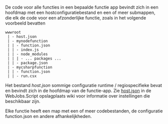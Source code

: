 
De code voor alle functies in een bepaalde functie app bevindt zich in een hoofdmap met een hostconfiguratiebestand en een of meer submappen, die elk de code voor een afzonderlijke functie, zoals in het volgende voorbeeld bevatten

```
wwwroot
 | - host.json
 | - mynodefunction
 | | - function.json
 | | - index.js
 | | - node_modules
 | | | - ... packages ...
 | | - package.json
 | - mycsharpfunction
 | | - function.json
 | | - run.csx
```

Het bestand *host.json* sommige configuratie runtime / regiospecifieke bevat en bevindt zich in de hoofdmap van de functie-app. Zie [host.json](https://github.com/Azure/azure-webjobs-sdk-script/wiki/host.json) in de WebJobs.Script opslagplaats wiki voor informatie over instellingen die beschikbaar zijn.

Elke functie heeft een map met een of meer codebestanden, de configuratie function.json en andere afhankelijkheden.